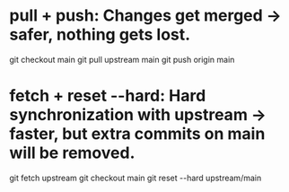 # pull + push: Changes get merged → safer, nothing gets lost.
git checkout main
git pull upstream main
git push origin main

# fetch + reset --hard: Hard synchronization with upstream → faster, but extra commits on main will be removed.
git fetch upstream
git checkout main
git reset --hard upstream/main



